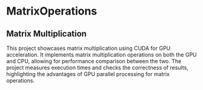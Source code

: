 # MatrixOperations

## Matrix Multiplication

This project showcases matrix multiplication using CUDA for GPU acceleration. It implements matrix multiplication operations on both the GPU and CPU, allowing for performance comparison between the two. The project measures execution times and checks the correctness of results, highlighting the advantages of GPU parallel processing for matrix operations.
